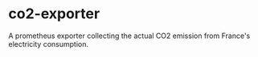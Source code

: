 # co2-exporter

A prometheus exporter collecting the actual CO2 emission from France's electricity consumption.